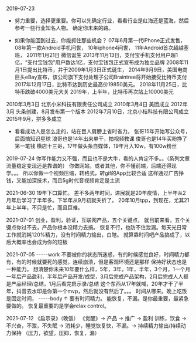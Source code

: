 
2019-07-23
* 努力重要，选择更重要。你可以先确定行业，看看行业是红海还是蓝海，然后参考一些行业知名人物。
确定你未来的路。

* 如果你能回到过去，你能抓住那些机会？
07年6月第一代iPhone正式发售，
08年第一款Android手机问世，
10年iphone4问世，
11年Android首次超越塞班，
2011年1月21日 微信诞生
2013年11月13日，支付宝手机支付用户超1亿，“支付宝钱包”用户数达1亿，支付宝钱包正式宣布成为独立品牌
2008年11月1日提出比特币，并于2009年1月3日正式诞生，
    2014年9月9日，美国电商巨头eBay宣布，该公司旗下支付处理子公司Braintree将开始接受比特币支付
    2017年12月17日，比特币达到历史最高价19850美元。
    2018年11月25日，比特币跌破4000美元大关
    2019年，上半年，比特币再次站上10000美元

2010年3月3日 北京小米科技有限责任公司成立
2010年3月4日 美团成立
2012年3月 头条创建，8月发布第一个版本
2012年7月10日，北京小桔科技有限公司成立
2015年9月，拼多多成立

* 看看成功人是怎么走的，站在巨人肩膀上省时省力。
张哥15年开始写公众号，后面搞知识星球
浪哥也是14年出来单干，拍视频教课
俊哥也是14年买粉挣了第一笔钱
横店十三哥，17年做头条自媒体，19年月入10w，有100w粉丝


2019-07-24
你写作能力又不强，而且也不是大牛，看的人肯定不多。。（系列文章流量稳定变现还是靠谱的）
你做网站，或者其他，你不懂前端，后端还得现学。。。
所以你做一个视频压缩，转格式，转gif的App比较合适
这样通过广告挣钱，又能加深技术，而且5g时代音视频肯定是主流

2021-06-30
19年下口算忙。
差不多两年时间，进展就是20年疫情，上半年从2月年后学习了半年多。下半年从9月初就夭折了。
20年10月tpp，到现在，尤其21年上半年，不只是忙，而且巨难。

2021-07-01
创业，盈利，验证，互联网产品，五个关键点，
就目前来看，五个关键点你过不去，产品你根本没精力去搞。
恢复不行，也防不住泄漏。每天光日常工作就消耗120%精力，没有时间精力输出，白瞎。
就算靠时间吧产品搞成了，以后大概率也会成为你的短板

2021-07-05
-----work
不要被你的状态所迷惑，有的时候感觉良好，时间精力都有，有的时候就要死的感觉，连续崩溃，但是客观环境还是那样
保持好状态也是一种能力。
想清楚你未来10年要什么样，5年，3年，1年，半年，3个月，1一个月
一年后产品盈利，半年后产品开发/成型，3月后完成产品架构，2月后完成人人都是产品经理/总结，1月后看完启示录/总结
这个东西从17年就喊，20年才干了半年，抖音去水印是你第一个mvp，然后就没有然后了。。。
时间从哪来。晚上吃饭是固定时间，
-----body ↑
要有时间精力。
能恢复，不漏。是你最重要，最紧急要做的。
恢复最重要的是学会relax control。


2021-07-12
《启示录》（晚饭） 《觉醒》-> 产品 -> 推广 -> 盈利
训练，饮食 -> 不兴奋，不泄，不失眠 -> 消耗少，睡觉恢复快，不漏。-> 持续精力输出/持续动力保持
（压力，欲望，压抑，恢复，漏）




















